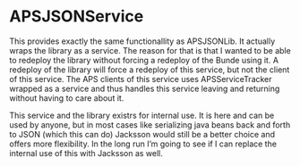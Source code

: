 # APSJSONService

This provides exactly the same functionallity as APSJSONLib. It actually wraps the library as a service. The reason for that is that I wanted to be able to redeploy the library without forcing a redeploy of the Bunde using it. A redeploy of the library will force a redeploy of this service, but not the client of this service. The APS clients of this service uses APSServiceTracker wrapped as a service and thus handles this service leaving and returning without having to care about it.

This service and the library existrs for internal use. It is here and can be used by anyone, but in most cases like serializing java beans back and forth to JSON (which this can do) Jacksson would still be a better choice and offers more flexibility. In the long run I’m going to see if I can replace the internal use of this with Jacksson as well.


